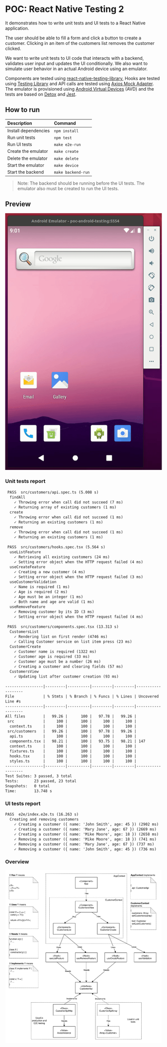 # POC: React Native Testing 2

It demonstrates how to write unit tests and UI tests to a React Native application.

The user should be able to fill a form and click a button to create a customer. Clicking in an item of the customers list removes the customer clicked.

We want to write unit tests to UI code that interacts with a backend, validates user input and updates the UI conditionally. We also want to simulate user behavior in an actual Android device using an emulator.

Components are tested using [react-native-testing-library](https://github.com/callstack/react-native-testing-library), Hooks are tested using [Testing Library](https://github.com/testing-library/react-hooks-testing-library) and API calls are tested using [Axios Mock Adapter](https://github.com/ctimmerm/axios-mock-adapter). The emulator is provisioned using [Android Virtual Devices](https://developer.android.com/studio/run/emulator-commandline) (AVD) and the tests are based on [Detox](https://github.com/wix/Detox) and [Jest](https://github.com/facebook/jest).

## How to run

| Description | Command |
| :--- | :--- |
| Install dependencies | `npm install` |
| Run unit tests | `npm test` |
| Run UI tests | `make e2e-run` |
| Create the emulator | `make create`  |
| Delete the emulator | `make delete`  |
| Start the emulator | `make device`  |
| Start the backend | `make backend-run` |

> Note: The backend should be running before the UI tests. The emulator also must be created to run the UI tests.

## Preview

![E2E test running](./preview/01.gif)

### Unit tests report

```
 PASS  src/customers/api.spec.ts (5.008 s)
  findAll
    ✓ Throwing error when call did not succeed (7 ms)
    ✓ Returning array of existing customers (1 ms)
  create
    ✓ Throwing error when call did not succeed (1 ms)
    ✓ Returning an existing customers (1 ms)
  remove
    ✓ Throwing error when call did not succeed (1 ms)
    ✓ Returning an existing customers (1 ms)

 PASS  src/customers/hooks.spec.tsx (5.564 s)
  useListFeature
    ✓ Retrieving all existing customers (24 ms)
    ✓ Setting error object when the HTTP request failed (4 ms)
  useCreateFeature
    ✓ Creating a new customer (4 ms)
    ✓ Setting error object when the HTTP request failed (3 ms)
  useCustomerValidation
    ✓ Name is required (1 ms)
    ✓ Age is required (2 ms)
    ✓ Age must be an integer (1 ms)
    ✓ Both name and age are valid (1 ms)
  useRemoveFeature
    ✓ Removing customer by its ID (3 ms)
    ✓ Setting error object when the HTTP request failed (4 ms)

 PASS  src/customers/components.spec.tsx (13.313 s)
  CustomersList
    ✓ Rendering list on first render (4746 ms)
    ✓ Calling Customer service on list item press (23 ms)
  CustomerCreate
    ✓ Customer name is required (1322 ms)
    ✓ Customer age is required (33 ms)
    ✓ Customer age must be a number (26 ms)
    ✓ Creating a customer and clearing fields (57 ms)
  CustomersView
    ✓ Updating list after customer creation (93 ms)

-----------------|---------|----------|---------|---------|-------------------
File             | % Stmts | % Branch | % Funcs | % Lines | Uncovered Line #s 
-----------------|---------|----------|---------|---------|-------------------
All files        |   99.26 |      100 |   97.78 |   99.26 |                   
 src             |     100 |      100 |     100 |     100 |                   
  context.ts     |     100 |      100 |     100 |     100 |                   
 src/customers   |   99.26 |      100 |   97.78 |   99.26 |                   
  api.ts         |     100 |      100 |     100 |     100 |                   
  components.tsx |   98.21 |      100 |   93.75 |   98.21 | 147               
  context.ts     |     100 |      100 |     100 |     100 |                   
  fixtures.ts    |     100 |      100 |     100 |     100 |                   
  hooks.tsx      |     100 |      100 |     100 |     100 |                   
  styles.ts      |     100 |      100 |     100 |     100 |                   
-----------------|---------|----------|---------|---------|-------------------
Test Suites: 3 passed, 3 total
Tests:       23 passed, 23 total
Snapshots:   0 total
Time:        13.748 s
```

### UI tests report

```
PASS  e2e/index.e2e.ts (16.263 s)
  Creating and removing customers
    ✓ Creating a customer ({ name: 'John Smith', age: 45 }) (2902 ms)
    ✓ Creating a customer ({ name: 'Mary Jane', age: 67 }) (2669 ms)
    ✓ Creating a customer ({ name: 'Mike Moore', age: 18 }) (2658 ms)
    ✓ Removing a customer ({ name: 'Mike Moore', age: 18 }) (741 ms)
    ✓ Removing a customer ({ name: 'Mary Jane', age: 67 }) (737 ms)
    ✓ Removing a customer ({ name: 'John Smith', age: 45 }) (736 ms)
```

### Overview

![design diagram](./preview/overview.png)
